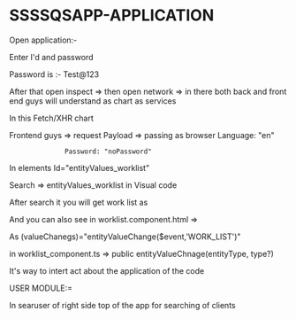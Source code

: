 # SSSSQSAPP-APPLICATION

Open application:-

Enter I'd and password

Password is :- Test@123

After that open inspect => then open network => in there both back and front end  guys will understand as chart  as services

 In this Fetch/XHR chart

Frontend guys =>  request Payload => passing as  browser Language: "en"

                  Password: "noPassword"


In elements  Id="entityValues_worklist"

Search => entityValues_worklist  in Visual code

After search it you will get  work list as <path>

And you can also see in worklist.component.html =>

As (valueChanegs)="entityValueChange($event,'WORK_LIST')"

in worklist_component.ts =>  public entityValueChnage(entityType, type?)

It's way to intert act about the application of the code



USER MODULE:=

In searuser of right side top of the app for searching of clients



